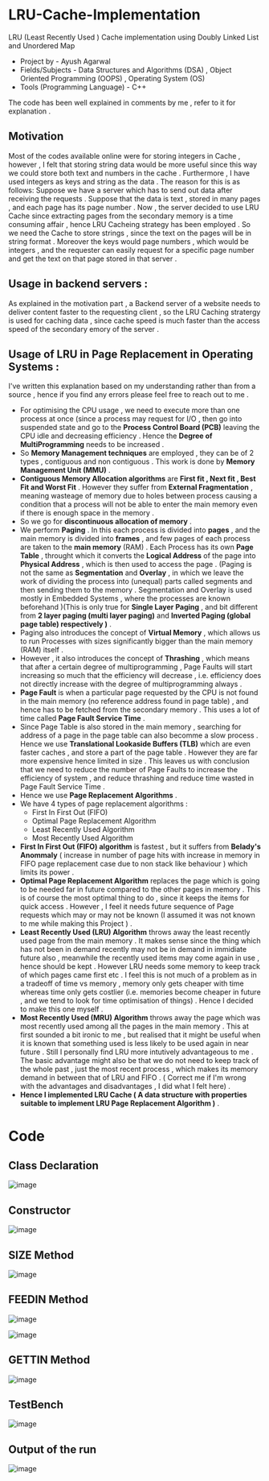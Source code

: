 # LRU-Cache-Implementation
LRU (Least Recently Used ) Cache implementation using Doubly Linked List and Unordered Map 

* Project by - Ayush Agarwal 
* Fields/Subjects - Data Structures and Algorithms (DSA) , Object Oriented Programming (OOPS) , Operating System (OS) 
* Tools (Programming Language) - C++ 

The code has been well explained in comments by me , refer to it for explanation . 

## Motivation 
Most of the codes available online were for storing integers in Cache , however , I felt that storing string data would be more useful since this way we could store both text and numbers in the cache . Furthermore , I have used integers as keys and string as the data . The reason for this is as follows: Suppose we have a server which has to send out data after receiving the requests . Suppose that the data is text , stored in many pages , and each page has its page number . Now , the server decided to use LRU Cache since extracting pages from the secondary memory is a time consuming affair , hence LRU Cacheing strategy has been employed . So we need the Cache to store strings , since the text on the pages will be in string format . Moreover the keys would page numbers , which would be integers , and the requester can easily request for a specific page number and get the text on that page stored in that server . 

## Usage in backend servers :
As explained in the motivation part , a Backend server of a website needs to deliver content faster to the requesting client , so the LRU Caching stratergy is used for caching data , since cache speed is much faster than the access speed of the secondary emory of the server .

## Usage of LRU in Page Replacement in Operating Systems :
I've written this explanation based on my understanding rather than from a source , hence if you find any errors please feel free to reach out to me . 
* For optimising the CPU usage , we need to execute more than one process at once (since a process may request for I/O , then go into suspended state and go to the __Process Control Board (PCB)__ leaving the CPU idle and decreasing efficiency . Hence the __Degree of MultiProgramming__ needs to be increased .
* So __Memory Management techniques__ are employed , they can be of 2 types , contiguous and non contiguous . This work is done by __Memory Management Unit (MMU)__ .
* __Contiguous Memory Allocation algorithms__ are __First fit , Next fit , Best Fit and Worst Fit__ . However they suffer from __External Fragmentation__ , meaning wasteage of memory due to holes between process causing a condition that a process will not be able to enter the main memory even if there is enough space in the memory .
* So we go for __discontinuous allocation of memory__ . 
* We perform __Paging__ . In this each process is divided into __pages__ , and the main memory is divided into __frames__ , and few pages of each process are taken to the __main memory__ (RAM) . Each Process has its own __Page Table__ , throught which it converts the __Logical Address__ of the page into __Physical Address__ , which is then used to access the page . (Paging is not the same as __Segmentation__ and __Overlay__ , in which we leave the work of dividing the process into (unequal) parts called segments and then sending them to the memory . Segmentation and Overlay is used mostly in Embedded Systems , where the processes are known beforehand )(This is only true for __Single Layer Paging__ , and bit different from __2 layer paging (multi layer paging)__ and __Inverted Paging (global page table) respectively )__ .
* Paging also introduces the concept of __Virtual Memory__ , which allows us to run Processes with sizes significantly bigger than the main memory (RAM) itself .
* However , it also introduces the concept of __Thrashing__ , which means that after a certain degree of multiprogramming , Page Faults will start increasing so much that the efficiency will decrease , i.e. efficiency does not directly increase with the degree of multiprogramming always .
* __Page Fault__ is when a particular page requested by the CPU is not found in the main memory (no reference address found in page table) , and hence has to be fetched from the secondary memory .  This uses a lot of time called __Page Fault Service Time__ . 
* Since Page Table is also stored in the main memory , searching for address of a page in the page table can also becomme a slow process . Hence we use __Translational Lookaside Buffers (TLB)__ which are even faster caches , and store a part of the page table . However they are far more expensive hence limited in size . This leaves us with conclusion that we need to reduce the number of Page Faults to increase the efficiency of system , and reduce thrashing and reduce time wasted in Page Fault Service Time . 
* Hence we use __Page Replacement Algorithms__ . 
* We have 4 types of page replacement algorithms : 
  * First In First Out (FIFO)
  * Optimal Page Replacement Algorithm 
  * Least Recently Used Algorithm 
  * Most Recently Used Algorithm 
* __First In First Out (FIFO) algorithm__ is fastest , but it suffers from __Belady's Anommaly__ ( increase in number of page hits with increase in memory in FIFO page replacement case due to non stack like behaviour ) which limits its power . 
* __Optimal Page Replacement Algorithm__ replaces the page which is going to be needed far in future compared to the other pages in memory . This is of course the most optimal thing to do , since it keeps the items for quick access . However , I feel it needs future sequence of Page requests which may or may not be known (I assumed it was not known to me while making this Project ) . 
* __Least Recently Used (LRU) Algorithm__ throws away the least recently used page from the main memory . It makes sense since the thing which has not been in demand recently may not be in demand in immidiate future also , meanwhile the recently used items may come again in use , hence should be kept . However LRU needs some memory to keep track of which pages came first etc . I feel this is not much of a problem as in a tradeoff of time vs memory , memory only gets cheaper with time whereas time only gets costlier (i.e. memories become cheaper in future , and we tend to look for time optimisation of things) . Hence I decided to make this one myself . 
* __Most Recently Used (MRU) Algorithm__ throws away the page which was most recently used among all the pages in the main memory . This at first sounded a bit ironic to me , but realised that it might be useful when it is known that something used is less likely to be used again in near future . Still I personally find LRU more intutively advantageous to me . The basic advantage might also be that we do not need to keep track of the whole past , just the most recent process , which makes its memory demand in between that of LRU and FIFO . ( Correct me if I'm wrong with the advantages and disadvantages , I did what I felt here) .
* __Hence I implemented LRU Cache ( A data structure with properties suitable to implement LRU Page Replacement Algorithm )__ . 

# Code 

## Class Declaration 
![image](https://user-images.githubusercontent.com/86561124/172538502-211579aa-fe95-4856-9115-e00228066008.png)

## Constructor 
![image](https://user-images.githubusercontent.com/86561124/172538536-bbe251ec-8644-4ac8-a832-cb9e71422231.png)

## SIZE Method 
![image](https://user-images.githubusercontent.com/86561124/172538549-96f3d9fd-17ef-410f-92e7-a56d6fec1e55.png)

## FEEDIN Method 
![image](https://user-images.githubusercontent.com/86561124/172538565-104a36aa-e513-48da-8863-713e37c9087c.png)

![image](https://user-images.githubusercontent.com/86561124/172538574-03461f2a-ebdb-45d3-9ed2-b7f2d2b62a14.png)

## GETTIN Method 
![image](https://user-images.githubusercontent.com/86561124/172538611-e6e2969e-cf87-43f1-afbd-e231377449ac.png)

## TestBench 
![image](https://user-images.githubusercontent.com/86561124/172538631-b414bbe2-c3df-496e-a41b-c24a4f65a92c.png)

## Output of the run 
![image](https://user-images.githubusercontent.com/86561124/172538710-96ed317e-b17d-4459-8220-38cc36e2c9ba.png)
